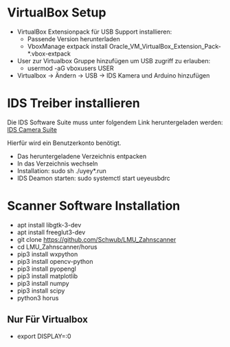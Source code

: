 # VirtualBox Setup

* VirtualBox Extensionpack für USB Support installieren:
	* Passende Version herunterladen
	* VboxManage extpack install Oracle_VM_VirtualBox_Extension_Pack-*.vbox-extpack
* User zur Virtualbox Gruppe hinzufügen um USB zugriff zu erlauben:
	* usermod -aG vboxusers USER
* Virtualbox -> Ändern -> USB -> IDS Kamera und Arduino hinzufügen

# IDS Treiber installieren

Die IDS Software Suite muss unter folgendem Link heruntergeladen werden:
[IDS Camera Suite](https://de.ids-imaging.com/download-details/AB00687.html?os=linux&version=&bus=64&floatcalc=)

Hierfür wird ein Benutzerkonto benötigt.

* Das heruntergeladene Verzeichnis entpacken
* In das Verzeichnis wechseln
* Installation: sudo sh ./uyey*.run 
* IDS Deamon starten: sudo systemctl start ueyeusbdrc

# Scanner Software Installation

* apt install libgtk-3-dev
* apt install freeglut3-dev
* git clone https://github.com/Schwub/LMU_Zahnscanner
* cd LMU_Zahnscanner/horus
* pip3 install wxpython
* pip3 install opencv-python
* pip3 install pyopengl
* pip3 install matplotlib
* pip3 install numpy
* pip3 install scipy
* python3 horus

## Nur Für Virtualbox

* export DISPLAY=:0
